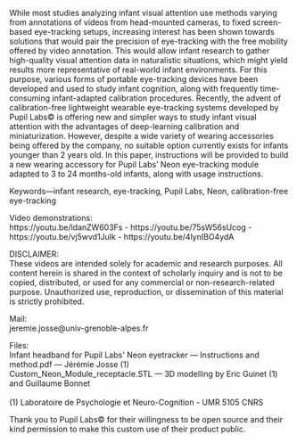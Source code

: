 While most studies analyzing infant visual attention use methods varying from annotations of videos from head-mounted cameras, to fixed screen-based eye-tracking setups, increasing interest has been shown towards solutions that would pair the precision of eye-tracking with the free mobility offered by video annotation. This would allow infant research to gather high-quality visual attention data in naturalistic situations, which might yield results more representative of real-world infant environments. For this purpose, various forms of portable eye-tracking devices have been developed and used to study infant cognition, along with frequently time-consuming infant-adapted calibration procedures. Recently, the advent of calibration-free lightweight wearable eye-tracking systems developed by Pupil Labs© is offering new and simpler ways to study infant visual attention with the advantages of deep-learning calibration and miniaturization. However, despite a wide variety of wearing accessories being offered by the company, no suitable option currently exists for infants younger than 2 years old. In this paper, instructions will be provided to build a new wearing accessory for Pupil Labs’ Neon eye-tracking module adapted to 3 to 24 months-old infants, along with usage instructions.

Keywords—infant research, eye-tracking, Pupil Labs, Neon, calibration-free eye-tracking

<p>Video demonstrations:<br>
https://youtu.be/ldanZW603Fs - https://youtu.be/75sW56sUcog - https://youtu.be/vj5wvd1JuIk - https://youtu.be/4lynIBO4ydA</p>
<p>DISCLAIMER:<br>
These videos are intended solely for academic and research purposes. All content herein is shared in the context of scholarly inquiry and is not to be copied, distributed, or used for any commercial or non-research-related purpose. Unauthorized use, reproduction, or dissemination of this material is strictly prohibited.</p>

<p>Mail:<br>
jeremie.josse@univ-grenoble-alpes.fr<br></p>

<p>Files:<br>
Infant headband for Pupil Labs' Neon eyetracker — Instructions and method.pdf — Jérémie Josse (1)<br>
Custom_Neon_Module_receptacle.STL — 3D modelling by Eric Guinet (1) and Guillaume Bonnet<br>
<br>
(1) Laboratoire de Psychologie et Neuro-Cognition - UMR 5105 CNRS</p>

Thank you to Pupil Labs© for their willingness to be open source and their kind permission to make this custom use of their product public.
